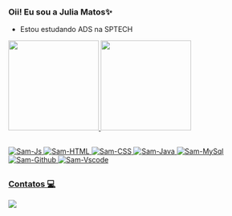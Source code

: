 ### Oii! Eu sou a Julia Matos✨

- Estou estudando ADS na SPTECH
<div>
  <a href="https://github.com/JuliaMatos09">
  <img height="180em" src="https://github-readme-stats.vercel.app/api?username=JuliaMatos09&show_icons=true&theme=dracula&include_all_commits=true&count_private=true&border_radius=10"/>
  <img height="180em" src="https://github-readme-stats.vercel.app/api/top-langs/?username=JuliaMatos09&layout=compact&langs_count=7&theme=dracula&border_radius=10"/>
</div>
    
##
<div style="display: inline_block">
  <img alt="Sam-Js" src="https://img.shields.io/badge/JavaScript-323330?style=for-the-badge&logo=javascript&logoColor=F7DF1E">
  <img alt="Sam-HTML" src="https://img.shields.io/badge/HTML5-E34F26?style=for-the-badge&logo=html5&logoColor=white">
  <img alt="Sam-CSS" src="https://img.shields.io/badge/CSS3-1572B6?style=for-the-badge&logo=css3&logoColor=white">
  <img alt="Sam-Java" src="https://img.shields.io/badge/Java-ED8B00?style=for-the-badge&logo=java&logoColor=white">
  <img alt="Sam-MySql" src="https://img.shields.io/badge/MySQL-005C84?style=for-the-badge&logo=mysql&logoColor=white">
  <img alt="Sam-Github" src="https://img.shields.io/badge/GitHub-100000?style=for-the-badge&logo=github&logoColor=white">
  <img alt="Sam-Vscode" src="https://img.shields.io/badge/Visual_Studio_Code-0078D4?style=for-the-badge&logo=visual%20studio%20code&logoColor=white">
 </div>


 ##

 ### Contatos 💻
  <div>
  <a href="https://www.linkedin.com/in/julia-matos-194894203/" target="_blank" rel="external" align="center">
    <img src="https://img.shields.io/badge/LinkedIn-0077B5?style=for-the-badge&logo=linkedin&logoColor=white" target="_blank"></a>
     <a href="www.linkedin.com/in/julia-matos-194894203" target="_blank" rel="external" align="center">
</div>
   
   
